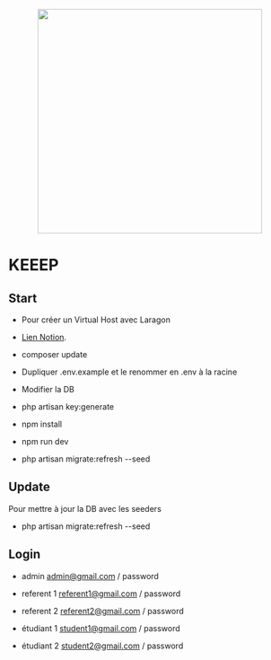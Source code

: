 <p align="center"><a href="https://laravel.com" target="_blank"><img src="https://raw.githubusercontent.com/laravel/art/master/logo-lockup/5%20SVG/2%20CMYK/1%20Full%20Color/laravel-logolockup-cmyk-red.svg" width="400"></a></p>

# KEEEP
## Start

- Pour créer un Virtual Host avec Laragon
- [Lien Notion](https://educated-fruitadens-b47.notion.site/Install-projet-Github-sur-Laragon-e7ff85e7bbbf4a4f96b3a29620133970 "Projet Laravel sur Virtual Host avec Laragon").

- composer update
- Dupliquer .env.example et le renommer en .env à la racine
- Modifier la DB
- php artisan key:generate
- npm install
- npm run dev
- php artisan migrate:refresh --seed

## Update

Pour mettre à jour la DB avec les seeders
- php artisan migrate:refresh --seed

## Login

- admin
admin@gmail.com / password

- referent 1
referent1@gmail.com / password

- referent 2
referent2@gmail.com / password

- étudiant 1
student1@gmail.com / password

- étudiant 2
student2@gmail.com / password